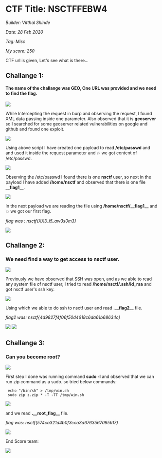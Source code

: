 # CTF Title: NSCTFFEBW4
*Builder: Vitthal Shinde*

*Date: 28 Feb 2020*

*Tag: Misc*

*My score: 250*

CTF url is given, Let's see what is there\...

## Challange 1:

#### The name of the challange was **GEO**, One URL was provided and we need to find the flag.

![](./media/1.png)

While Intercepting the request in burp and observing the request, I found XML data passing inside one parameter. Also observed that it is **geoserver** so I searched for some geoserver related vulnerabilities on google and github and found one exploit.

![](./media/2.png)

Using above script I have created one payload to read **/etc/passwd** and and used it inside the request parameter and :boom: we got content of /etc/passwd.

![](./media/3.png)

Observing the /etc/passwd I found there is one **nsctf** user, so next in the payload I have added **/home/nsctf** and observed that there is one file **\_\_flag1\_\_**.

![](./media/4.png)

In the next payload we are reading the file using **/home/nsctf/\_\_flag1\_\_** and :boom: we got our first flag.

*flag was : nsctf{XX3_i5_aw3s0m3}*

![](./media/5.png)


## Challange 2:

### We need find a way to get access to nsctf user.

![](./media/6.png)

Previously we have observed that SSH was open, and as we able to read any system file of nsctf user, I tried to read **/home/nsctf/.ssh/id_rsa** and got nsctf user's ssh key.

![](./media/7.png)

Using which we able to do ssh to nsctf user and read **.\_\_flag2\_\_** file.

*flag2 was: nsctf{4d9827f4f06f50d4618c6da61b68634c}*

![](./media/8.png)
![](./media/9.png)

## Challange 3:

### Can you become root?

![](./media/10.png)

First step I done was running command **sudo -l** and observed that we can run zip command as a sudo. so tried below commands:

```
 echo "/bin/sh" > /tmp/win.sh
 sudo zip z.zip * -T -TT /tmp/win.sh 
```

![](./media/11.png)

and we read **.\_\_root\_flag\_\_** file.

*flag was: nsctf{574ca321d4b0f3cca3d6763567095b17}*

![](./media/12.png)

End Score team:

![](./media/14.png)

